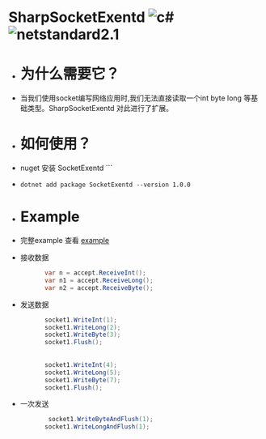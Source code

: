 # SharpSocketExentd ![c#](https://img.shields.io/badge/c%23-8.0-red) ![netstandard2.1](https://img.shields.io/badge/netstandard-2.1-blue)

  
  - # 为什么需要它？
  - 当我们使用socket编写网络应用时,我们无法直接读取一个int byte long 等基础类型。SharpSocketExentd 对此进行了扩展。
  
  - # 如何使用？
  -  nuget 安装  SocketExentd ```
  - ``` dotnet add package SocketExentd --version 1.0.0 ```
  - # Example
  - 完整example 查看 [example](https://github.com/adminoryuan/SharpSocketExentd/blob/master/TestExentd/Example.cs)
  
  
  - 接收数据
  ``` c# 
            var n = accept.ReceiveInt();
            var n1 = accept.ReceiveLong();
            var n2 = accept.ReceiveByte();
  ```
  - 发送数据
  ```c#
            socket1.WriteInt(1);
            socket1.WriteLong(2);
            socket1.WriteByte(3);
            socket1.Flush();
            
            
            socket1.WriteInt(4);
            socket1.WriteLong(5);
            socket1.WriteByte(7);
            socket1.Flush();
  ```
  - 一次发送
  ``` c#
             socket1.WriteByteAndFlush(1);
            socket1.WriteLongAndFlush(1);
  ```

    
